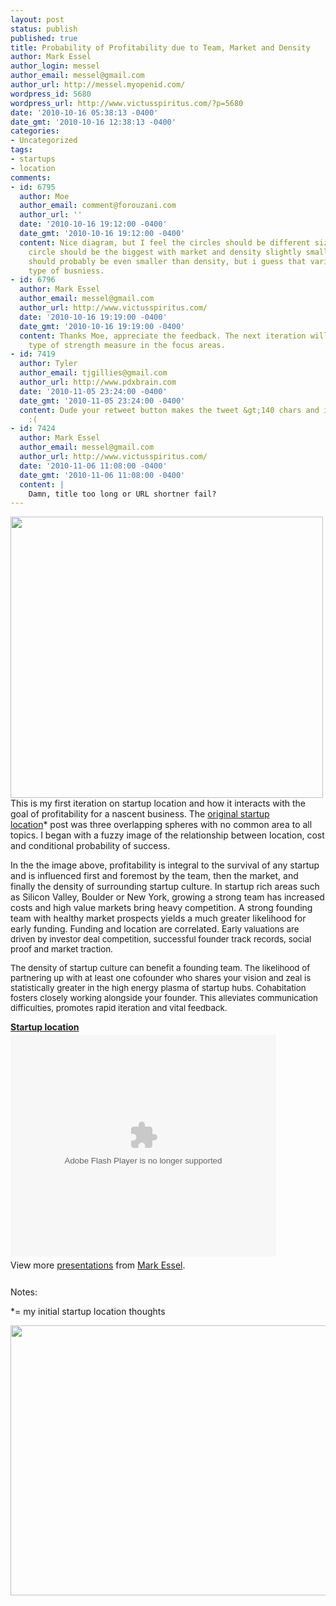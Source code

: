 ```yaml
---
layout: post
status: publish
published: true
title: Probability of Profitability due to Team, Market and Density
author: Mark Essel
author_login: messel
author_email: messel@gmail.com
author_url: http://messel.myopenid.com/
wordpress_id: 5680
wordpress_url: http://www.victusspiritus.com/?p=5680
date: '2010-10-16 05:38:13 -0400'
date_gmt: '2010-10-16 12:38:13 -0400'
categories:
- Uncategorized
tags:
- startups
- location
comments:
- id: 6795
  author: Moe
  author_email: comment@forouzani.com
  author_url: ''
  date: '2010-10-16 19:12:00 -0400'
  date_gmt: '2010-10-16 19:12:00 -0400'
  content: Nice diagram, but I feel the circles should be different sizes - the Team
    circle should be the biggest with market and density slightly smaller. Market
    should probably be even smaller than density, but i guess that varies with the
    type of busniess.
- id: 6796
  author: Mark Essel
  author_email: messel@gmail.com
  author_url: http://www.victusspiritus.com/
  date: '2010-10-16 19:19:00 -0400'
  date_gmt: '2010-10-16 19:19:00 -0400'
  content: Thanks Moe, appreciate the feedback. The next iteration will include some
    type of strength measure in the focus areas.
- id: 7419
  author: Tyler
  author_email: tjgillies@gmail.com
  author_url: http://www.pdxbrain.com
  date: '2010-11-05 23:24:00 -0400'
  date_gmt: '2010-11-05 23:24:00 -0400'
  content: Dude your retweet button makes the tweet &gt;140 chars and i can't share
    :(
- id: 7424
  author: Mark Essel
  author_email: messel@gmail.com
  author_url: http://www.victusspiritus.com/
  date: '2010-11-06 11:08:00 -0400'
  date_gmt: '2010-11-06 11:08:00 -0400'
  content: |
    Damn, title too long or URL shortner fail?
---
```

<p><a href="{{ site.url }}/assets/2010/10/Startup_Location.jpg"><img class="aligncenter size-full wp-image-5685" title="Startup_Location" src="{{ site.url }}/assets/2010/10/Startup_Location.jpg" alt="" width="500" height="450" /></a><br />
This is my first iteration on startup location and how it interacts with the goal of profitability for a nascent business. The <a href="http://victusfate.github.io/victusspiritus/uncategorized/2010/10/13/startup-location/">original startup location</a>* post was three overlapping spheres with no common area to all topics. I began with a fuzzy image of the relationship between location, cost and conditional probability of success.</p>
<p>In the the image above, profitability is integral to the survival of any startup and is influenced first and foremost by the team, then the market, and finally the density of surrounding startup culture. In startup rich areas such as Silicon Valley, Boulder or New York, growing a strong team has increased costs and high value markets bring heavy competition. A strong founding team with healthy market prospects yields a much greater likelihood for early funding. Funding and location are correlated. E<span style="font-size: 13.3333px;">arly valuations are driven by investor deal competition, successful founder track records, social proof and market traction. </span></p>
<p><span style="font-size: 13.3333px;">The density of startup culture can benefit a founding team. The likelihood of partnering up with at least one cofounder who shares your vision and zeal is statistically greater in the high energy plasma of startup hubs. Cohabitation fosters closely working alongside your founder. This alleviates communication difficulties, promotes rapid iteration and vital feedback.</span></p>
<div style="width:425px" id="__ss_5459944"><strong style="display:block;margin:12px 0 4px"><a href="http://www.slideshare.net/Victusfate/startup-location" title="Startup location">Startup location</a></strong><object id="__sse5459944" width="425" height="355"><param name="movie" value="http://static.slidesharecdn.com/swf/ssplayer2.swf?doc=startuplocation-101016075145-phpapp02&stripped_title=startup-location&userName=Victusfate" /><param name="allowFullScreen" value="true"/><param name="allowScriptAccess" value="always"/><embed name="__sse5459944" src="http://static.slidesharecdn.com/swf/ssplayer2.swf?doc=startuplocation-101016075145-phpapp02&stripped_title=startup-location&userName=Victusfate" type="application/x-shockwave-flash" allowscriptaccess="always" allowfullscreen="true" width="425" height="355"></embed></object>
<div style="padding:5px 0 12px">View more <a href="http://www.slideshare.net/">presentations</a> from <a href="http://www.slideshare.net/Victusfate">Mark Essel</a>.</div>
</div>
<p>Notes:</p>
<p>*= my initial startup location thoughts</p>
<p><a href="http://victusfate.github.io/victusspiritus/uncategorized/2010/10/13/startup-location/"><img class="size-full wp-image-5464" title="StartupHubs" src="{{ site.url }}/assets/2010/10/StartupHubs2.png" alt="" width="576" height="432" /></a></p>
